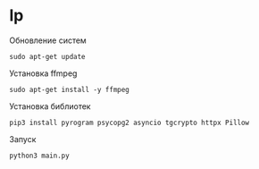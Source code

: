 # lp

Обновление систем
```shell
sudo apt-get update
```

Установка ffmpeg
```shell
sudo apt-get install -y ffmpeg
```

Установка библиотек
```shell
pip3 install pyrogram psycopg2 asyncio tgcrypto httpx Pillow
```

Запуск
```shell
python3 main.py
```
